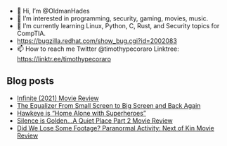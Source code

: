 - 👋 Hi, I’m @OldmanHades
- 👀 I’m interested in programming, security, gaming, movies, music.
- 🌱 I’m currently learning Linux, Python, C, Rust, and Security topics for CompTIA.
- https://bugzilla.redhat.com/show_bug.cgi?id=2002083
- 📫 How to reach me Twitter @timothypecoraro
Linktree: https://linktr.ee/timothypecoraro

## Blog posts
<!-- BLOG-POST-LIST:START -->
- [Infinite &lpar;2021&rpar; Movie Review](https://medium.com/@timothypecoraro/infinite-2021-movie-review-22a23db76300?source=rss-5097f5c9b801------2)
- [The Equalizer From Small Screen to Big Screen and Back Again](https://medium.com/@timothypecoraro/the-equalizer-from-small-screen-to-big-screen-and-back-again-c3dfaa5311f7?source=rss-5097f5c9b801------2)
- [Hawkeye is “Home Alone with Superheroes”](https://medium.com/theuglymonster/hawkeye-is-home-alone-with-superheroes-ec1cbae56847?source=rss-5097f5c9b801------2)
- [Silence is Golden…A Quiet Place Part 2 Movie Review](https://medium.com/@timothypecoraro/silence-is-golden-a-quiet-place-part-2-movie-review-f6ecb1f3155f?source=rss-5097f5c9b801------2)
- [Did We Lose Some Footage? Paranormal Activity: Next of Kin Movie Review](https://medium.com/@timothypecoraro/did-we-lose-some-footage-paranormal-activity-next-of-kin-movie-review-7ca10b93bcfe?source=rss-5097f5c9b801------2)
<!-- BLOG-POST-LIST:END -->
